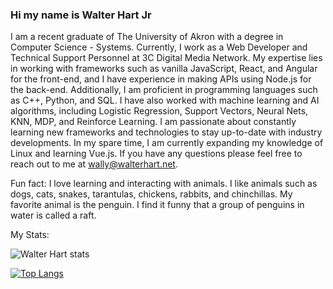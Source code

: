### Hi my name is Walter Hart Jr

 I am a recent graduate of The University of Akron with a degree in Computer Science - Systems. Currently, I work as a Web Developer and Technical Support Personnel at 3C Digital Media Network. My expertise lies in working with frameworks such as vanilla JavaScript, React, and Angular for the front-end, and I have experience in making APIs using Node.js for the back-end. Additionally, I am proficient in programming languages such as C++, Python, and SQL. I have also worked with machine learning and AI algorithms, including Logistic Regression, Support Vectors, Neural Nets, KNN, MDP, and Reinforce Learning. I am passionate about constantly learning new frameworks and technologies to stay up-to-date with industry developments. In my spare time, I am currently expanding my knowledge of Linux and learning Vue.js. If you have any questions  please feel free to reach out to me at wally@walterhart.net.

Fun fact: I love learning and interacting with animals.  I like animals such as dogs, cats, snakes, tarantulas, chickens, rabbits, and chinchillas.  My favorite animal is the penguin. I find it funny that a group of penguins in water is called a raft.



My Stats:



 ![Walter Hart stats](https://github-readme-stats.vercel.app/api?username=walterhart&show_icons=true&count_private=true&theme=tokyonight&hide_rank=true)
 
 [![Top Langs](https://github-readme-stats.vercel.app/api/top-langs/?username=walterhart&theme=tokyonight)](https://github.com/anuraghazra/github-readme-stats)

